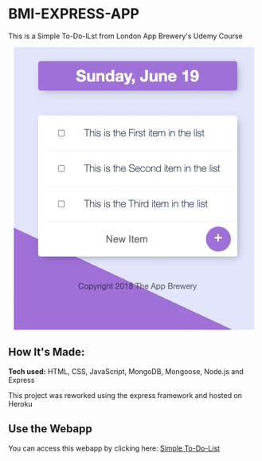 # BMI-EXPRESS-APP
This is a Simple To-Do-lLst from London App Brewery's Udemy Course <div style="text-align:center">

[![To-Do-List APP](./images/todolist.png)](https://to-do-list-redo.herokuapp.com/)

 </div>

## How It's Made:

**Tech used:** HTML, CSS, JavaScript, MongoDB, Mongoose, Node.js and Express

This project was reworked using the express framework and hosted on Heroku


## Use the Webapp

You can access this webapp by clicking here: [Simple To-Do-List](https://to-do-list-redo.herokuapp.com/) 




